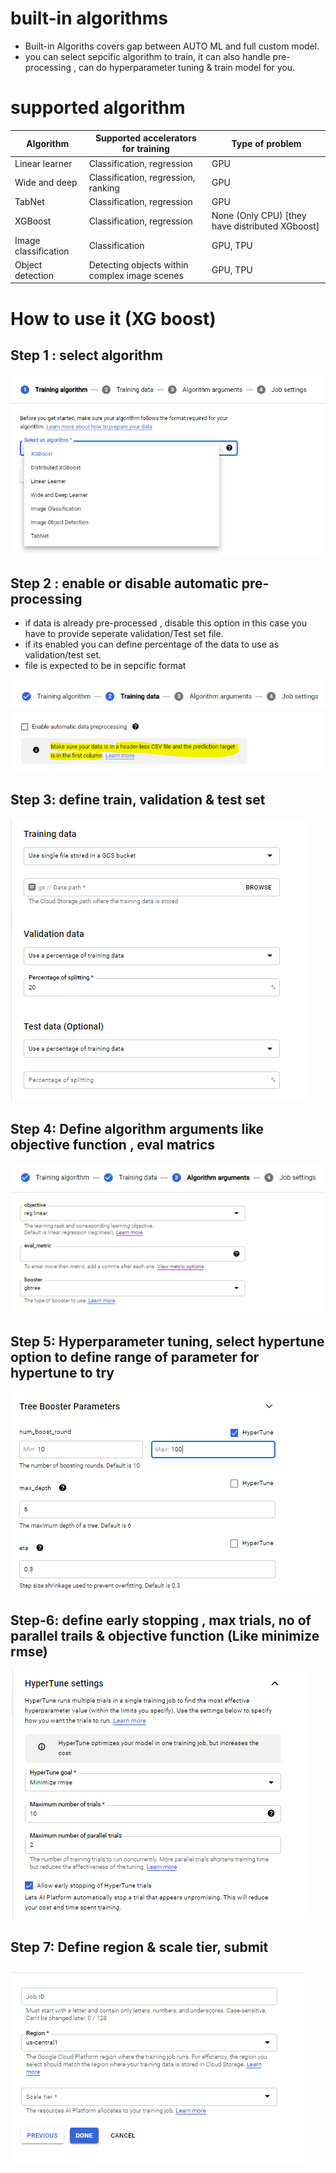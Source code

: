 # built-in algorithms

- Built-in Algoriths covers gap between AUTO ML and full custom model. 
- you can select sepcific algorithm to train, it can also handle pre-processing , can do hyperparameter tuning & train model for you. 

# supported algorithm

| Algorithm  | Supported accelerators for training | Type of problem |
| ------------- | ------------- |------------- |
| Linear learner  | Classification, regression | GPU|
| Wide and deep | Classification, regression, ranking	| GPU|
| TabNet | Classification, regression	| GPU|
| XGBoost | Classification, regression		| None (Only CPU) [they have distributed XGboost]|
| Image classification | Classification	| GPU, TPU|
| Object detection | Detecting objects within complex image scenes| GPU, TPU|

# How to use it (XG boost)

## Step 1 : select algorithm

![Screenshot](build-in-images/step-1.PNG)

## Step 2 : enable or disable automatic pre-processing 
- if data is already pre-processed , disable this option in this case you have to provide seperate validation/Test set file.
- if its enabled you can define percentage of the data to use as validation/test set. 
- file is expected to be in sepcific format 

![Screenshot](build-in-images/step-2.PNG)

## Step 3: define train, validation & test set 
![Screenshot](build-in-images/step-3.PNG)

## Step 4: Define algorithm arguments like objective function , eval matrics 
![Screenshot](build-in-images/step-4.PNG)

## Step 5: Hyperparameter tuning, select hypertune option to define range of parameter for hypertune to try
![Screenshot](build-in-images/step-5.PNG)

## Step-6: define early stopping , max trials, no of parallel trails & objective function (Like minimize rmse)
![Screenshot](build-in-images/step-6.PNG)

## Step 7: Define region & scale tier, submit
![Screenshot](build-in-images/step-7.PNG)
